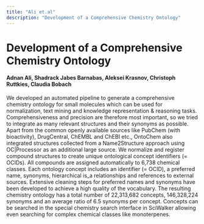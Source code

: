 ```yaml
---
title: "Ali et.al"
description: "Development of a Comprehensive Chemistry Ontology"
---
```



# Development of a Comprehensive Chemistry Ontology 

#### Adnan Ali, Shadrack Jabes Barnabas, Aleksei Krasnov, Christoph Ruttkies, Claudia Bobach

 We developed an automated pipeline to generate a comprehensive chemistry ontology for small molecules which can be used for normalization, text mining and knowledge representation & reasoning tasks. Comprehensiveness and precision are therefore most important, so we tried to integrate as many relevant structures and their synonyms as possible. Apart from the common openly available sources like PubChem (with bioactivity), DrugCentral, ChEMBL and ChEBI etc., OntoChem also integrated structures collected from a Name2Structure approach using OC|Processor as an additional large source. We normalize and register compound structures to create unique ontological concept identifiers (= OCIDs). All compounds are assigned automatically to 6,738 chemical classes. Each ontology concept includes an identifier (= OCID), a preferred name, synonyms, hierarchical is\_a relationships and references to external sources. Extensive cleaning steps for preferred names and synonyms have been developed to achieve a high quality of the vocabulary. The resulting chemistry ontology has a total number of 22,313,682 concepts, 146,328,224  synonyms and an average ratio of 6.5 synonyms per concept. Concepts can be searched in the special chemistry search interface in SciWalker allowing even searching for complex chemical classes like monoterpenes.

